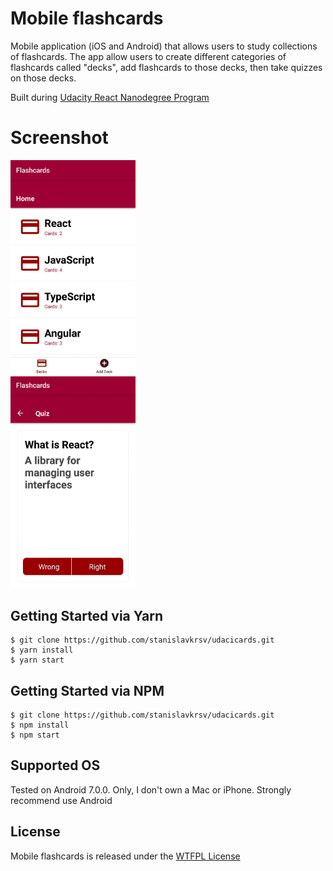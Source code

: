 # Mobile flashcards

Mobile application (iOS and Android) that allows users to study collections of flashcards.
The app allow users to create different categories of flashcards called "decks", add flashcards to those decks,
then take quizzes on those decks.

Built during [Udacity React Nanodegree Program](https://www.udacity.com/course/react-nanodegree--nd019)

# Screenshot

<img src="/assets/screenshot.jpg?raw=true" width="200">
<br/>
<img src="/assets/screenshot2.jpg?raw=true" width="200">

## Getting Started via Yarn

```shell
$ git clone https://github.com/stanislavkrsv/udacicards.git
$ yarn install
$ yarn start
```

## Getting Started via NPM

```shell
$ git clone https://github.com/stanislavkrsv/udacicards.git
$ npm install
$ npm start
```

## Supported OS

Tested on Android 7.0.0. Only, I don't own a Mac or iPhone.
Strongly recommend use Android

## License

Mobile flashcards is released under the [WTFPL License](LICENSE)
